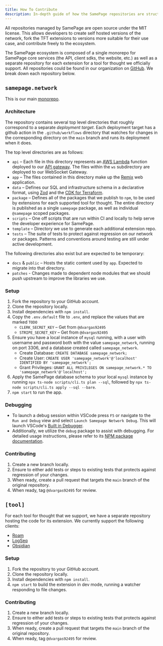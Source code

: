 ```yaml
---
title: How To Contribute
description: In-depth guide of how the SamePage repositories are structured and how to contribute
---
```


All repositories managed by SamePage are open source under the MIT license. This allows developers to create self hosted versions of the network, fork the TFT extensions to versions more suitable for their use case, and contribute freely to the ecosystem.

The SamePage ecosystem is composed of a single monorepo for SamePage core services (the API, client sdks, the website, etc.) as well as a separate repository for each extension for a tool for thought we officially support. All repositories could be found in our organization on [GitHub](https://github.com/samepage-network). We break down each repository below.

## `samepage.network`

This is our main [monorepo](https://github.com/samepage-network/samepage.network).

### Architecture

The repository contains several top level directories that roughly correspond to a separate _deployment target_. Each deployment target has a github action in the `.github/workflows` directory that watches for changes in the corresponding directory on the `main` branch and runs its deployment when it does.

The top level directories are as follows:

- `api` – Each file in this directory represents an [AWS Lambda](https://aws.amazon.com/lambda/) function deployed to our [API gateway](https://aws.amazon.com/api-gateway/). The files within the `ws` subdirectory are deployed to our WebSocket Gateway.
- `app` – The files contained in this directory make up the [Remix](https://remix.run) web application.
- `data` – Defines our SQL and infrastructure schema in a declarative format, using [Zod](https://zod.dev) and the [CDK for Terraform](https://www.terraform.io/cdktf).
- `package` – Defines all of the packages that we publish to `npm`, to be used by extensions for each supported tool for thought. The entire directory is published as a single `samepage` package, as well as individual `@samepage` scoped packages.
- `scripts` – One off scripts that are run within CI and locally to help serve the developer experience for SamePage.
- `template` – Directory we use to generate each additional extension repo.
- `tests` – The suite of tests to protect against regression on our network or packages. Patterns and conventions around testing are still under active development.

The following directories also exist but are expected to be temporary:

- `docs` & `public` – Hosts the static content used by `app`. Expected to migrate into that directory.
- `patches` - Changes made to dependent node modules that we should push upstream to improve the libraries we use.

### Setup

1. Fork the repository to your GitHub account.
1. Clone the repository locally.
1. Install dependencies with `npm install`.
1. Copy the `.env.default` file to `.env`, and replace the values that are marked `TODO`
   - `CLERK_SECRET_KEY` – Get from `@dvargas92495`
   - `STRIPE_SECRET_KEY` – Get from `@dvargas92495`
1. Ensure you have a local instance of `mysql` running, with a user with username and password both with the value `samepage_network`, running on port 3306, and a database created called `samepage_network`.
   - Create Database: `CREATE DATABASE samepage_network;`
   - Create User: `CREATE USER 'samepage_network'@'localhost' IDENTIFIED BY 'samepage_network';`
   - Grant Privileges: `GRANT ALL PRIVILEGES ON samepage_network.* TO 'samepage_network'@'localhost';`
1. Apply the SamePage database schema to your local `mysql` instance by running `npx ts-node scripts/cli.ts plan --sql`, followed by `npx ts-node scripts/cli.ts apply --sql --bare`.
1. `npm start` to run the app.

### Debugging

- To launch a debug session within VSCode press `F5` or navigate to the `Run and Debug` view and select `Launch Samepage Network Debug`. This will launch VSCode's [Built in Debugger](https://code.visualstudio.com/docs/editor/debugging).
- Additionally, we utilize the `debug` package to assist with debugging. For detailed usage instructions, please refer to its [NPM package documentation](https://www.npmjs.com/package/debug).

### Contributing

1. Create a new branch locally.
1. Ensure to either add tests or steps to existing tests that protects against regression of your changes.
1. When ready, create a pull request that targets the `main` branch of the original repository.
1. When ready, tag `@dvargas92495` for review.

## `[tool]`

For each tool for thought that we support, we have a separate repository hosting the code for its extension. We currently support the following clients:

- [Roam](https://github.com/dvargas92495/roamjs-samepage)
- [LogSeq](https://github.com/dvargas92495/logseq-samepage)
- [Obsidian](https://github.com/dvargas92495/obsidian-samepage)

### Setup

1. Fork the repository to your GitHub account.
1. Clone the repository locally.
1. Install dependencies with `npm install`.
1. `npm start` to build the extension in dev mode, running a watcher responding to file changes.

### Contributing

1. Create a new branch locally.
1. Ensure to either add tests or steps to existing tests that protects against regression of your changes.
1. When ready, create a pull request that targets the `main` branch of the original repository.
1. When ready, tag `@dvargas92495` for review.
